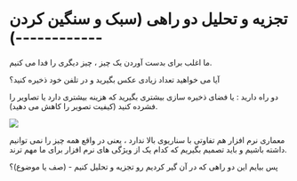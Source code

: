 # تجزیه و تحلیل دو راهی (سبک و سنگین کردن )------------

ما اغلب برای بدست آوردن یک چیز ، چیز دیگری را فدا می کنیم. 

آیا می خواهید تعداد زیادی عکس بگیرید و در تلفن خود ذخیره کنید؟ 

دو راه دارید : 
یا فضای ذخیره سازی بیشتری بگیرید که هزینه بیشتری دارد 
یا تصاویر را فشرده کنید (کیفیت تصویر را کاهش می دهید).

![](Pasted%20image%2020240331193929.png)

معماری نرم افزار هم تفاوتی با سناریوی بالا ندارد ، یعنی در واقع همه چیز را نمی توانیم داشته باشیم و باید تصمیم بگیریم که کدام یک از ویژگی های نرم افزار برای ما مهم ترند.

پس بیایم این دو راهی که در آن گیر کردیم رو تجزیه و تحلیل کنیم - (صف یا موضوع)؟

